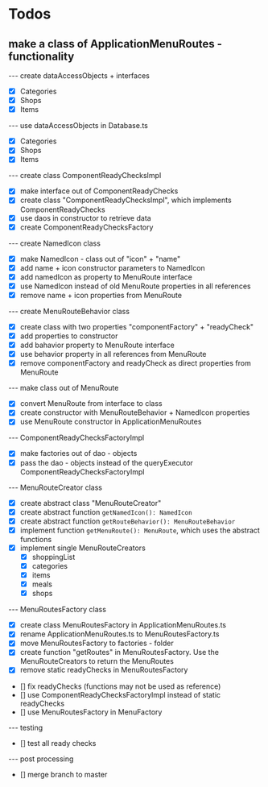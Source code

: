 # Todos
## make a class of ApplicationMenuRoutes - functionality
--- create dataAccessObjects + interfaces
- [x] Categories
- [x] Shops
- [x] Items

--- use dataAccessObjects in Database.ts
- [x] Categories
- [x] Shops
- [x] Items

--- create class ComponentReadyChecksImpl
- [x] make interface out of ComponentReadyChecks
- [x] create class "ComponentReadyChecksImpl", which implements ComponentReadyChecks
- [x] use daos in constructor to retrieve data
- [x] create ComponentReadyChecksFactory

--- create NamedIcon class
- [x] make NamedIcon - class out of "icon" + "name"
- [x] add name + icon constructor parameters to NamedIcon
- [x] add namedIcon as property to MenuRoute interface
- [x] use NamedIcon instead of old MenuRoute properties in all references
- [x] remove name + icon properties from MenuRoute

--- create MenuRouteBehavior class
- [x] create class with two properties "componentFactory" + "readyCheck"
- [x] add properties to constructor
- [x] add bahavior property to MenuRoute interface
- [x] use behavior property in all references from MenuRoute
- [x] remove componentFactory and readyCheck as direct properties from MenuRoute

--- make class out of MenuRoute
- [x] convert MenuRoute from interface to class
- [x] create constructor with MenuRouteBehavior + NamedIcon properties
- [x] use MenuRoute constructor in ApplicationMenuRoutes

--- ComponentReadyChecksFactoryImpl
- [x] make factories out of dao - objects
- [x] pass the dao - objects instead of the queryExecutor ComponentReadyChecksFactoryImpl

--- MenuRouteCreator class
- [x] create abstract class "MenuRouteCreator"
- [x] create abstract function `getNamedIcon(): NamedIcon`
- [x] create abstract function `getRouteBehavior(): MenuRouteBehavior`
- [x] implement function `getMenuRoute(): MenuRoute`, which uses the abstract functions
- [x] implement single MenuRouteCreators
    - [x] shoppingList
    - [x] categories
    - [x] items
    - [x] meals
    - [x] shops

--- MenuRoutesFactory class
- [x] create class MenuRoutesFactory in ApplicationMenuRoutes.ts
- [x] rename ApplicationMenuRoutes.ts to MenuRoutesFactory.ts
- [x] move MenuRoutesFactory to factories - folder
- [x] create function "getRoutes" in MenuRoutesFactory. Use the MenuRouteCreators to return the MenuRoutes
- [x] remove static readyChecks in MenuRoutesFactory
- [] fix readyChecks (functions may not be used as reference)
- [] use ComponentReadyChecksFactoryImpl instead of static readyChecks
- [] use MenuRoutesFactory in MenuFactory

--- testing
- [] test all ready checks

--- post processing
- [] merge branch to master